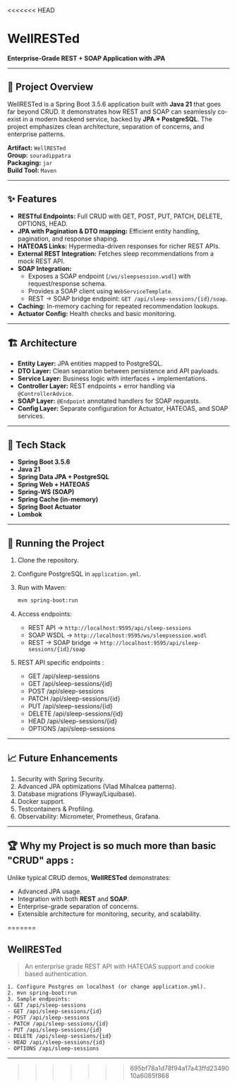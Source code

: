 <<<<<<< HEAD
# WellRESTed

**Enterprise-Grade REST + SOAP Application with JPA**

---

## 📌 Project Overview
WellRESTed is a Spring Boot 3.5.6 application built with **Java 21** that goes far beyond CRUD. It demonstrates how REST and SOAP can seamlessly co-exist in a modern backend service, backed by **JPA + PostgreSQL**. The project emphasizes clean architecture, separation of concerns, and enterprise patterns.

**Artifact:** `WellRESTed`  
**Group:** `souradippatra`  
**Packaging:** `jar`  
**Build Tool:** `Maven`

---

## ✨ Features
- **RESTful Endpoints:** Full CRUD with GET, POST, PUT, PATCH, DELETE, OPTIONS, HEAD.
- **JPA with Pagination & DTO mapping:** Efficient entity handling, pagination, and response shaping.
- **HATEOAS Links:** Hypermedia-driven responses for richer REST APIs.
- **External REST Integration:** Fetches sleep recommendations from a mock REST API.
- **SOAP Integration:**
  - Exposes a SOAP endpoint (`/ws/sleepsession.wsdl`) with request/response schema.
  - Provides a SOAP client using `WebServiceTemplate`.
  - REST → SOAP bridge endpoint: `GET /api/sleep-sessions/{id}/soap`.
- **Caching:** In-memory caching for repeated recommendation lookups.
- **Actuator Config:** Health checks and basic monitoring.

---

## 🏗️ Architecture
- **Entity Layer:** JPA entities mapped to PostgreSQL.
- **DTO Layer:** Clean separation between persistence and API payloads.
- **Service Layer:** Business logic with interfaces + implementations.
- **Controller Layer:** REST endpoints + error handling via `@ControllerAdvice`.
- **SOAP Layer:** `@Endpoint` annotated handlers for SOAP requests.
- **Config Layer:** Separate configuration for Actuator, HATEOAS, and SOAP services.

---

## 🔧 Tech Stack
- **Spring Boot 3.5.6**
- **Java 21**
- **Spring Data JPA + PostgreSQL**
- **Spring Web + HATEOAS**
- **Spring-WS (SOAP)**
- **Spring Cache (in-memory)**
- **Spring Boot Actuator**
- **Lombok**

---

## 🚀 Running the Project
1. Clone the repository.

2. Configure PostgreSQL in `application.yml`.

3. Run with Maven:
   ```bash
   mvn spring-boot:run
   ```

4. Access endpoints:
   - REST API → `http://localhost:9595/api/sleep-sessions`
   - SOAP WSDL → `http://localhost:9595/ws/sleepsession.wsdl`
   - REST → SOAP bridge → `http://localhost:9595/api/sleep-sessions/{id}/soap`

5. REST API specific endpoints :
    - GET /api/sleep-sessions
    - GET /api/sleep-sessions/{id}
    - POST /api/sleep-sessions
    - PATCH /api/sleep-sessions/{id}
    - PUT /api/sleep-sessions/{id}
    - DELETE /api/sleep-sessions/{id}
    - HEAD /api/sleep-sessions/{id}
    - OPTIONS /api/sleep-sessions

---

## 📈 Future Enhancements
1. Security with Spring Security.
2. Advanced JPA optimizations (Vlad Mihalcea patterns).
3. Database migrations (Flyway/Liquibase).
4. Docker support.
5. Testcontainers & Profiling.
6. Observability: Micrometer, Prometheus, Grafana.

---

## 🏆 Why my Project is so much more than basic "CRUD" apps :
Unlike typical CRUD demos, **WellRESTed** demonstrates:
- Advanced JPA usage.
- Integration with both **REST** and **SOAP**.
- Enterprise-grade separation of concerns.
- Extensible architecture for monitoring, security, and scalability.

=======

## WellRESTed
> An enterprise grade REST API with HATEOAS support and cookie based authentication.
```
1. Configure Postgres on localhost (or change application.yml).
2. mvn spring-boot:run
3. Sample endpoints:
- GET /api/sleep-sessions
- GET /api/sleep-sessions/{id}
- POST /api/sleep-sessions
- PATCH /api/sleep-sessions/{id}
- PUT /api/sleep-sessions/{id}
- DELETE /api/sleep-sessions/{id}
- HEAD /api/sleep-sessions/{id}
- OPTIONS /api/sleep-sessions
```
---
>>>>>>> 695bf78a1d78f94a17a43ffd2349010a6085f868
